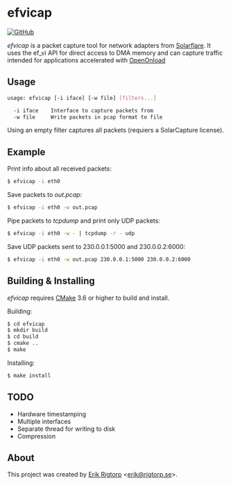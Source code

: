 # efvicap

[![GitHub](https://img.shields.io/github/license/rigtorp/efvicap.svg)](https://github.com/rigtorp/efvicap/blob/master/LICENSE)

*efvicap* is a packet capture tool for network adapters
from [Solarflare](http://solarflare.com/). It uses the ef_vi API for
direct access to DMA memory and can capture traffic intended for
applications accelerated with [OpenOnload](http://www.openonload.org/)

## Usage

```sh
usage: efvicap [-i iface] [-w file] [filters...]

  -i iface    Interface to capture packets from
  -w file     Write packets in pcap format to file
```

Using an empty filter captures all packets (requiers a SolarCapture
license).

## Example

Print info about all received packets:

```sh
$ efvicap -i eth0
```

Save packets to *out.pcap*:

```sh
$ efvicap -i eth0 -w out.pcap
```

Pipe packets to *tcpdump* and print only UDP packets:

```sh
$ efvicap -i eth0 -w - | tcpdump -r - udp
```

Save UDP packets sent to 230.0.0.1:5000 and 230.0.0.2:6000:

```sh
$ efvicap -i eth0 -w out.pcap 230.0.0.1:5000 230.0.0.2:6000
```

## Building & Installing

*efvicap* requires [CMake](https://cmake.org/) 3.6 or higher to build
and install.

Building:

```sh
$ cd efvicap
$ mkdir build
$ cd build
$ cmake ..
$ make
```

Installing:

```sh
$ make install
```

## TODO

- Hardware timestamping
- Multiple interfaces
- Separate thread for writing to disk
- Compression

## About

This project was created by [Erik Rigtorp](http://rigtorp.se)
<[erik@rigtorp.se](mailto:erik@rigtorp.se)>.
